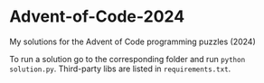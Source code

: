 # Advent-of-Code-2024
My solutions for the Advent of Code programming puzzles (2024)

To run a solution go to the corresponding folder and run `python solution.py`. Third-party libs are listed in `requirements.txt`.
